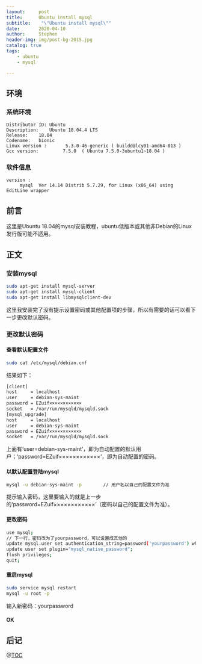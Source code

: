 ```yaml
---
layout:     post
title:      Ubuntu install mysql
subtitle:    "\"Ubuntu install mysql\""
date:       2020-04-10
author:     Stephen
header-img: img/post-bg-2015.jpg
catalog: true
tags:
    - ubuntu
    - mysql

---
```

## 环境
### 系统环境
```text
Distributor ID:	Ubuntu
Description:	Ubuntu 18.04.4 LTS
Release:	18.04
Codename:	bionic
Linux version :       5.3.0-46-generic ( buildd@lcy01-amd64-013 ) 
Gcc version:         7.5.0  ( Ubuntu 7.5.0-3ubuntu1~18.04 )
```

### 软件信息
```text
version : 	
     mysql  Ver 14.14 Distrib 5.7.29, for Linux (x86_64) using  EditLine wrapper
```
## 前言
这里是Ubuntu 18.04的mysql安装教程，ubuntu低版本或其他非Debian的Linux发行版可能不适用。

## 正文
### 安装mysql
```sh
sudo apt-get install mysql-server
sudo apt-get install mysql-client
sudo apt-get install libmysqlclient-dev
```

这里我安装完了没有提示设置密码或其他配置项的步骤，所以有需要的话可以看下一步更改默认密码。

### 更改默认密码
#### 查看默认配置文件
```sh
sudo cat /etc/mysql/debian.cnf
```
结果如下：
```sh
[client]
host     = localhost
user     = debian-sys-maint
password = EZuif××××××××××××
socket   = /var/run/mysqld/mysqld.sock
[mysql_upgrade]
host     = localhost
user     = debian-sys-maint
password = EZuif××××××××××××
socket   = /var/run/mysqld/mysqld.sock

```

上面有‘user=debian-sys-maint’，即为自动配置的默认用户；‘password=EZuif××××××××××××’，即为自动配置的密码。

#### 以默认配置登陆mysql
```sh
mysql -u debian-sys-maint -p        // 用户名以自己的配置文件为准
```
提示输入密码，这里要输入的就是上一步的‘password=EZuif××××××××××××’（密码以自己的配置文件为准）。

#### 更改密码
```sh
use mysql;
// 下一行，密码改为了yourpassword，可以设置成其他的
update mysql.user set authentication_string=password('yourpassword') where user='root' and Host ='localhost';
update user set plugin="mysql_native_password"; 
flush privileges;
quit;
```
#### 重启mysql
```sh
sudo service mysql restart
mysql -u root -p
```
输入新密码：yourpassword

#### OK



## 后记

@[TOC](这里写自定义目录标题)


